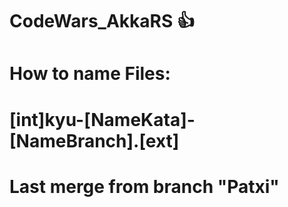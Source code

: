 # CodeWars_AkkaRS :+1:

# How to name Files:
# [int]kyu-[NameKata]-[NameBranch].[ext]
  
# Last merge from branch "Patxi"
